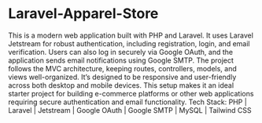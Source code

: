 # Laravel-Apparel-Store
This is a modern web application built with PHP and Laravel. It uses Laravel Jetstream for robust authentication, including registration, login, and email verification. Users can also log in securely via Google OAuth, and the application sends email notifications using Google SMTP.  The project follows the MVC architecture, keeping routes, controllers, models, and views well-organized. It’s designed to be responsive and user-friendly across both desktop and mobile devices. This setup makes it an ideal starter project for building e-commerce platforms or other web applications requiring secure authentication and email functionality.  Tech Stack: PHP | Laravel | Jetstream | Google OAuth | Google SMTP | MySQL | Tailwind CSS
